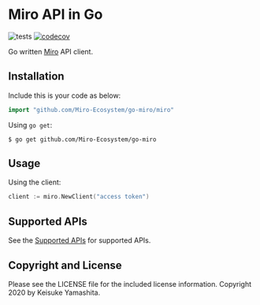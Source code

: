 # Miro API in Go

![tests](https://github.com/Miro-Ecosystem/go-miro/workflows/tests/badge.svg)
[![codecov](https://codecov.io/gh/Miro-Ecosystem/go-miro/branch/master/graph/badge.svg)](https://codecov.io/gh/Miro-Ecosystem/go-miro)

Go written [Miro](https://miro.com/app/dashboard/) API client.

## Installation

Include this is your code as below:

```go
import "github.com/Miro-Ecosystem/go-miro/miro"
```

Using `go get`:

```console
$ go get github.com/Miro-Ecosystem/go-miro
```

## Usage

Using the client:

```go
client := miro.NewClient("access token")
```

## Supported APIs

See the [Supported APIs](docs/API.md) for supported APIs.

## Copyright and License

Please see the LICENSE file for the included license information.
Copyright 2020 by Keisuke Yamashita.
